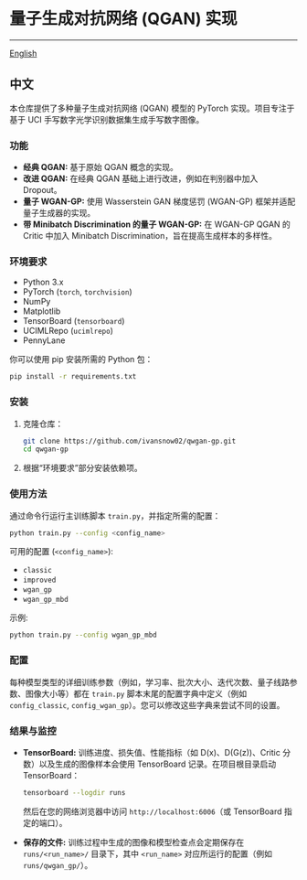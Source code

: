 

# 量子生成对抗网络 (QGAN) 实现

---
[English](README.md)

## 中文
本仓库提供了多种量子生成对抗网络 (QGAN) 模型的 PyTorch 实现。项目专注于基于 UCI 手写数字光学识别数据集生成手写数字图像。

### 功能

* **经典 QGAN:** 基于原始 QGAN 概念的实现。
* **改进 QGAN:** 在经典 QGAN 基础上进行改进，例如在判别器中加入 Dropout。
* **量子 WGAN-GP:** 使用 Wasserstein GAN 梯度惩罚 (WGAN-GP) 框架并适配量子生成器的实现。
* **带 Minibatch Discrimination 的量子 WGAN-GP:** 在 WGAN-GP QGAN 的 Critic 中加入 Minibatch Discrimination，旨在提高生成样本的多样性。

### 环境要求

* Python 3.x
* PyTorch (`torch`, `torchvision`)
* NumPy
* Matplotlib
* TensorBoard (`tensorboard`)
* UCIMLRepo (`ucimlrepo`)
* PennyLane

你可以使用 pip 安装所需的 Python 包：

```bash
pip install -r requirements.txt
```

### 安装

1. 克隆仓库：

   ```bash
   git clone https://github.com/ivansnow02/qwgan-gp.git
   cd qwgan-gp
   ```

2. 根据“环境要求”部分安装依赖项。

### 使用方法

通过命令行运行主训练脚本 `train.py`，并指定所需的配置：

```bash
python train.py --config <config_name>
```

可用的配置 (`<config_name>`):

* `classic`
* `improved`
* `wgan_gp`
* `wgan_gp_mbd`

示例:

```bash
python train.py --config wgan_gp_mbd
```

### 配置

每种模型类型的详细训练参数（例如，学习率、批次大小、迭代次数、量子线路参数、图像大小等）都在 `train.py` 脚本末尾的配置字典中定义（例如 `config_classic`, `config_wgan_gp`）。您可以修改这些字典来尝试不同的设置。

### 结果与监控

* **TensorBoard:** 训练进度、损失值、性能指标（如 D(x)、D(G(z))、Critic 分数）以及生成的图像样本会使用 TensorBoard 记录。在项目根目录启动 TensorBoard：

  ```bash
  tensorboard --logdir runs
  ```

  然后在您的网络浏览器中访问 `http://localhost:6006`（或 TensorBoard 指定的端口）。

* **保存的文件:** 训练过程中生成的图像和模型检查点会定期保存在 `runs/<run_name>/` 目录下，其中 `<run_name>` 对应所运行的配置（例如 `runs/qwgan_gp/`）。

